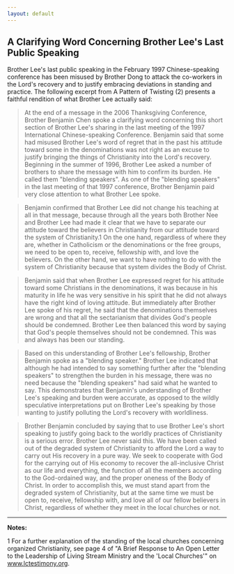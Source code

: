 ```yaml
---
layout: default
---
```


## A Clarifying Word Concerning Brother Lee's Last Public Speaking

Brother Lee's last public speaking in the February 1997 Chinese-speaking conference has been misused by Brother Dong to attack the co-workers in the Lord's recovery and to justify embracing deviations in standing and practice. The following excerpt from A Pattern of Twisting (2) presents a faithful rendition of what Brother Lee actually said:

> At the end of a message in the 2006 Thanksgiving Conference, Brother Benjamin Chen spoke a clarifying word concerning this short section of Brother Lee's sharing in the last meeting of the 1997 International Chinese-speaking Conference. Benjamin said that some had misused Brother Lee's word of regret that in the past his attitude toward some in the denominations was not right as an excuse to justify bringing the things of Christianity into the Lord's recovery. Beginning in the summer of 1996, Brother Lee asked a number of brothers to share the message with him to confirm its burden. He called them "blending speakers". As one of the "blending speakers" in the last meeting of that 1997 conference, Brother Benjamin paid very close attention to what Brother Lee spoke.

> Benjamin confirmed that Brother Lee did not change his teaching at all in that message, because through all the years both Brother Nee and Brother Lee had made it clear that we have to separate our attitude toward the believers in Christianity from our attitude toward the system of Christianity.1 On the one hand, regardless of where they are, whether in Catholicism or the denominations or the free groups, we need to be open to, receive, fellowship with, and love the believers. On the other hand, we want to have nothing to do with the system of Christianity because that system divides the Body of Christ.

> Benjamin said that when Brother Lee expressed regret for his attitude toward some Christians in the denominations, it was because in his maturity in life he was very sensitive in his spirit that he did not always have the right kind of loving attitude. But immediately after Brother Lee spoke of his regret, he said that the denominations themselves are wrong and that all the sectarianism that divides God's people should be condemned. Brother Lee then balanced this word by saying that God's people themselves should not be condemned. This was and always has been our standing.

> Based on this understanding of Brother Lee's fellowship, Brother Benjamin spoke as a "blending speaker." Brother Lee indicated that although he had intended to say something further after the "blending speakers" to strengthen the burden in his message, there was no need because the "blending speakers" had said what he wanted to say. This demonstrates that Benjamin's understanding of Brother Lee's speaking and burden were accurate, as opposed to the wildly speculative interpretations put on Brother Lee's speaking by those wanting to justify polluting the Lord's recovery with worldliness.

> Brother Benjamin concluded by saying that to use Brother Lee's short speaking to justify going back to the worldly practices of Christianity is a serious error. Brother Lee never said this. We have been called out of the degraded system of Christianity to afford the Lord a way to carry out His recovery in a pure way. We seek to cooperate with God for the carrying out of His economy to recover the all-inclusive Christ as our life and everything, the function of all the members according to the God-ordained way, and the proper oneness of the Body of Christ. In order to accomplish this, we must stand apart from the degraded system of Christianity, but at the same time we must be open to, receive, fellowship with, and love all of our fellow believers in Christ, regardless of whether they meet in the local churches or not.

---

**Notes:**

1 For a further explanation of the standing of the local churches concerning organized Christianity, see page 4 of "A Brief Response to An Open Letter to the Leadership of Living Stream Ministry and the 'Local Churches'" on www.lctestimony.org. 
